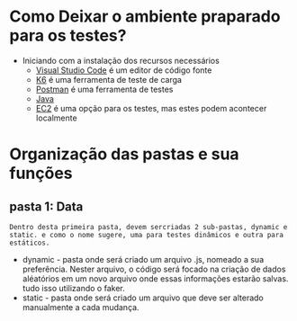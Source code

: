 # Como Deixar o ambiente praparado para os testes?
 - Iniciando com a instalação dos recursos necessários
   - [Visual Studio Code](https://code.visualstudio.com/download) é um editor de código fonte
   - [K6](https://k6.io/docs/get-started/installation/) é uma ferramenta de teste de carga
   - [Postman](https://www.postman.com/downloads/) é uma ferramenta de testes
   - [Java](https://www.java.com/pt-BR/download/ie_manual.jsp?locale=pt_BR)
   - [EC2](https://aws.amazon.com/pt/ec2/?trk=273714db-4e14-42ba-be75-e3e36c4bc786&sc_channel=ps&ef_id=Cj0KCQjwpc-oBhCGARIsAH6ote8FCqb2BPpzZmZZFXS_43aSGhqQ-3yZzwFYMIGakGMhwIJXSGPcQswaAlpuEALw_wcB:G:s&s_kwcid=AL!4422!3!589890540382!e!!g!!amazon%20ec2!16393914376!135045745338) é uma opção para os testes, mas estes podem acontecer localmente



# Organização das pastas e sua funções
## pasta 1: Data
    Dentro desta primeira pasta, devem sercriadas 2 sub-pastas, dynamic e static. e como o nome sugere, uma para testes dinâmicos e outra para estáticos.
 - dynamic - pasta onde será criado um arquivo .js, nomeado a sua preferência. Nester arquivo, o código será focado na criação de dados aléatórios em um novo arquivo onde essas informações estarão salvas. tudo isso utilizando o faker.
 - static - pasta onde será criado um arquivo que deve ser alterado manualmente a cada mudança.

